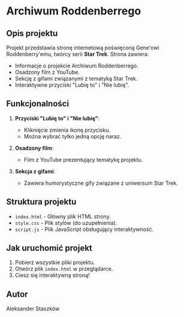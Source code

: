 # Archiwum Roddenberrego

## Opis projektu

Projekt przedstawia stronę internetową poświęconą Gene'owi Roddenberry'emu, twórcy serii **Star Trek**. Strona zawiera:

- Informacje o projekcie Archiwum Roddenberrego.
- Osadzony film z YouTube.
- Sekcję z gifami związanymi z tematyką Star Trek.
- Interaktywne przyciski "Lubię to" i "Nie lubię".

## Funkcjonalności

1. **Przyciski "Lubię to" i "Nie lubię"**:

   - Kliknięcie zmienia ikonę przycisku.
   - Można wybrać tylko jedną opcję naraz.

2. **Osadzony film**:

   - Film z YouTube prezentujący tematykę projektu.

3. **Sekcja z gifami**:
   - Zawiera humorystyczne gify związane z uniwersum Star Trek.

## Struktura projektu

- `index.html` - Główny plik HTML strony.
- `style.css` - Plik stylów (do uzupełnienia).
- `script.js` - Plik JavaScript obsługujący interaktywność.

## Jak uruchomić projekt

1. Pobierz wszystkie pliki projektu.
2. Otwórz plik `index.html` w przeglądarce.
3. Ciesz się interaktywną stroną!

## Autor

Aleksander Staszków
